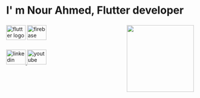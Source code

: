 <h1 align="left">I' m Nour Ahmed, Flutter developer</h1>

###

<img align="right" height="180" src="https://media0.giphy.com/media/L1R1tvI9svkIWwpVYr/giphy.gif?cid=ecf05e475w23fcxdktdi74ln34nj9ycm4whauz8o0wb3e1zb&rid=giphy.gif&ct=g"  />

###

<div align="left">
  <img src="https://cdn.jsdelivr.net/gh/devicons/devicon/icons/flutter/flutter-original.svg" height="40" width="52" alt="flutter logo"  />
  <img src="https://cdn.jsdelivr.net/gh/devicons/devicon/icons/firebase/firebase-plain.svg" height="40" width="52" alt="firebase logo"  />
</div>

###

<div align="left">
  <a href="https://www.linkedin.com/in/nour-ahmed404/" target="_blank">
    <img src="https://raw.githubusercontent.com/maurodesouza/profile-readme-generator/master/src/assets/icons/social/linkedin/default.svg" width="52" height="40" alt="linkedin logo"  />
  </a>
  <a href="https://www.youtube.com/@Flutter_With_NourAhmed/" target="_blank">
    <img src="https://raw.githubusercontent.com/maurodesouza/profile-readme-generator/master/src/assets/icons/social/youtube/default.svg" width="52" height="40" alt="youtube logo"  />
  </a>
</div>


